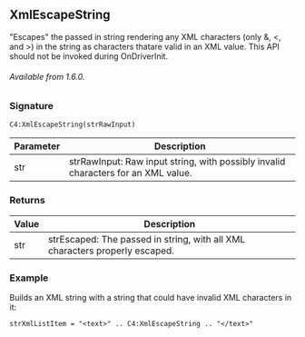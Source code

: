## XmlEscapeString

"Escapes" the passed in string rendering any XML characters (only &, \<, and \>) in the string as characters thatare valid in an XML value. This API should not be invoked during OnDriverInit.

###### Available from 1.6.0.


### Signature

`C4:XmlEscapeString(strRawInput)`


| Parameter | Description |
| --- | --- |
| str | strRawInput: Raw input string, with possibly invalid characters for an XML value. |


### Returns

| Value  | Description |
| --- | --- |
| str | strEscaped: The passed in string, with all XML characters properly escaped. |


### Example

Builds an XML string with a string that could have invalid XML characters in it:

`strXmlListItem = "<text>" .. C4:XmlEscapeString .. "</text>"`